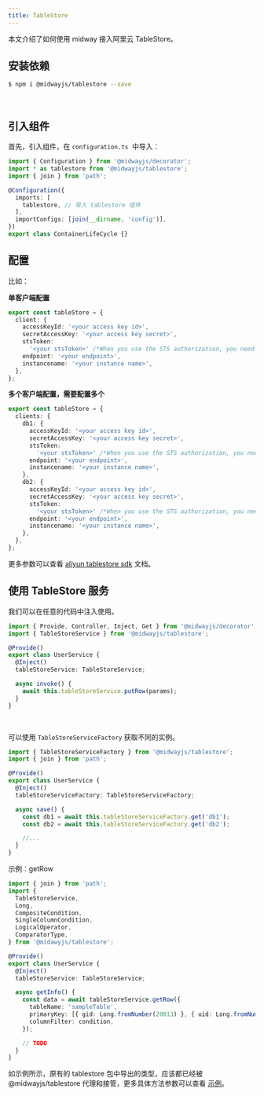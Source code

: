 ```yaml
---
title: TableStore
---
```


本文介绍了如何使用 midway 接入阿里云 TableStore。

## 安装依赖

```bash
$ npm i @midwayjs/tablestore --save
```

​

## 引入组件

首先，引入组件，在 `configuration.ts`  中导入：

```typescript
import { Configuration } from '@midwayjs/decorator';
import * as tablestore from '@midwayjs/tablestore';
import { join } from 'path';

@Configuration({
  imports: [
    tablestore, // 导入 tablestore 组件
  ],
  importConfigs: [join(__dirname, 'config')],
})
export class ContainerLifeCycle {}
```

## 配置

比如：
​

**单客户端配置**

```typescript
export const tableStore = {
  client: {
    accessKeyId: '<your access key id>',
    secretAccessKey: '<your access key secret>',
    stsToken:
      '<your stsToken>' /*When you use the STS authorization, you need to fill in. ref:https://help.aliyun.com/document_detail/27364.html*/,
    endpoint: '<your endpoint>',
    instancename: '<your instance name>',
  },
};
```

**多个客户端配置，需要配置多个**

```typescript
export const tableStore = {
  clients: {
    db1: {
      accessKeyId: '<your access key id>',
      secretAccessKey: '<your access key secret>',
      stsToken:
        '<your stsToken>' /*When you use the STS authorization, you need to fill in. ref:https://help.aliyun.com/document_detail/27364.html*/,
      endpoint: '<your endpoint>',
      instancename: '<your instance name>',
    },
    db2: {
      accessKeyId: '<your access key id>',
      secretAccessKey: '<your access key secret>',
      stsToken:
        '<your stsToken>' /*When you use the STS authorization, you need to fill in. ref:https://help.aliyun.com/document_detail/27364.html*/,
      endpoint: '<your endpoint>',
      instancename: '<your instance name>',
    },
  },
};
```

更多参数可以查看 [aliyun tablestore sdk](https://github.com/aliyun/aliyun-tablestore-nodejs-sdk) 文档。
​

## 使用 TableStore 服务

我们可以在任意的代码中注入使用。

```typescript
import { Provide, Controller, Inject, Get } from '@midwayjs/decorator';
import { TableStoreService } from '@midwayjs/tablestore';

@Provide()
export class UserService {
  @Inject()
  tableStoreService: TableStoreService;

  async invoke() {
    await this.tableStoreService.putRow(params);
  }
}
```

​

可以使用 `TableStoreServiceFactory` 获取不同的实例。

```typescript
import { TableStoreServiceFactory } from '@midwayjs/tablestore';
import { join } from 'path';

@Provide()
export class UserService {
  @Inject()
  tableStoreServiceFactory: TableStoreServiceFactory;

  async save() {
    const db1 = await this.tableStoreServiceFactory.get('db1');
    const db2 = await this.tableStoreServiceFactory.get('db2');

    //...
  }
}
```

示例：getRow

```typescript
import { join } from 'path';
import {
  TableStoreService,
  Long,
  CompositeCondition,
  SingleColumnCondition,
  LogicalOperator,
  ComparatorType,
} from '@midawyjs/tablestore';

@Provide()
export class UserService {
  @Inject()
  tableStoreService: TableStoreService;

  async getInfo() {
    const data = await tableStoreService.getRow({
      tableName: 'sampleTable',
      primaryKey: [{ gid: Long.fromNumber(20013) }, { uid: Long.fromNumber(20013) }],
      columnFilter: condition,
    });

    // TODO
  }
}
```

如示例所示，原有的 tablestore 包中导出的类型，应该都已经被 @midwayjs/tablestore 代理和接管，更多具体方法参数可以查看 [示例](https://github.com/midwayjs/midway/tree/2.x/packages/tablestore/test/sample)。
